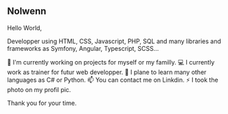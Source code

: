 ## Nolwenn

Hello World,

Developper using HTML, CSS, Javascript, PHP, SQL and many libraries and frameworks as Symfony, Angular, Typescript, SCSS...

🔭 I'm currently working on projects for myself or my familly.
💻 I currently work as trainer for futur web developper.
🌱 I plane to learn many other languages as C# or Python.
📫 You can contact me on Linkdin.
⚡ I took the photo on my profil pic.

Thank you for your time.
